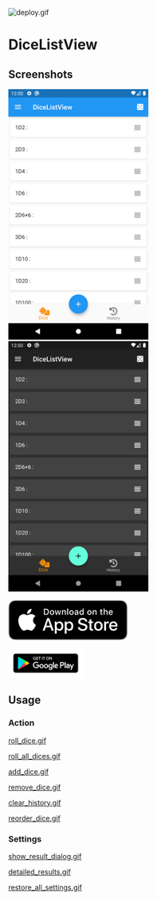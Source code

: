 ![deploy.gif](https://github.com/miajimyu/dice_list_view/workflows/deploy/badge.svg)

# DiceListView

## Screenshots

<img src="./screenshots/app_light.png" height="500" alt="Screenshot"/><img src="./screenshots/app_dark.png" height="500" alt="Screenshot"/>

<a href='https://apps.apple.com/us/app/dicelistview/id1500229187?mt=8'><img src="dev_assets/Download_on_the_App_Store_Badge_US-UK_RGB_blk_092917.svg" alt="App Store"></a>

<a href='https://play.google.com/store/apps/details?id=com.miajimyu.dicelistview'><img src="dev_assets/google-play-badge.png" alt="Google Play Store" width=150 ></a>

## Usage

### Action 

[roll_dice.gif](screenshots/gif/roll_dice.gif)

[roll_all_dices.gif](screenshots/gif/roll_all_dices.gif)

[add_dice.gif](screenshots/gif/add_dice.gif)

[remove_dice.gif](screenshots/gif/remove_dice.gif)

[clear_history.gif](screenshots/gif/clear_history.gif)

[reorder_dice.gif](screenshots/gif/reorder_dice.gif)

### Settings

[show_result_dialog.gif](screenshots/gif/show_result_dialog.gif)

[detailed_results.gif](screenshots/gif/detailed_results.gif)

[restore_all_settings.gif](screenshots/gif/restore_all_settings.gif)

